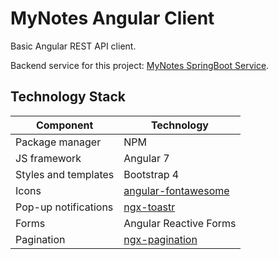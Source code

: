 # MyNotes Angular Client

Basic Angular REST API client.

Backend service for this project: [MyNotes SpringBoot Service](https://github.com/alexshavlovsky/mynotes-springboot-service).

## Technology Stack
Component            | Technology
---                  | ---
Package manager      | NPM
JS framework         | Angular 7
Styles and templates | Bootstrap 4
Icons                | [angular-fontawesome](https://github.com/FortAwesome/angular-fontawesome)
Pop-up notifications | [ngx-toastr](https://github.com/scttcper/ngx-toastr)
Forms                | Angular Reactive Forms
Pagination           | [ngx-pagination](https://github.com/michaelbromley/ngx-pagination)
